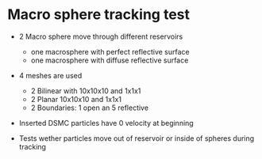 # Macro sphere tracking test
* 2 Macro sphere move through different reservoirs
  *  one macrosphere with perfect reflective surface
  *  one macrosphere with diffuse reflective surface
* 4 meshes are used
  *  2 Bilinear with 10x10x10 and 1x1x1
  *  2 Planar 10x10x10 and 1x1x1
  *  2 Boundaries: 1 open an 5 reflective
* Inserted DSMC particles have 0 velocity at beginning

* Tests wether particles move out of reservoir or inside of spheres during tracking
